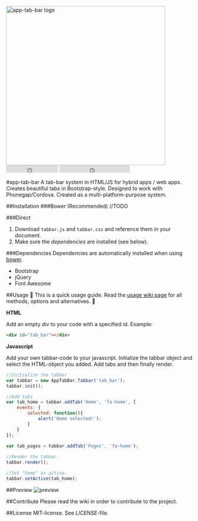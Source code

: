 <img src="https://i.imgur.com/CLUH1Ws.png" style="width: 430px;" alt="app-tab-bar logo">


<div style="display: inline-block;">
<iframe src="https://ghbtns.com/github-btn.html?user=erlendellingsen&repo=app-tab-bar&type=star&count=true" frameborder="0" scrolling="0" width="140px" height="20px"></iframe>
</div>

<div style="display: inline-block;">
<iframe src="https://ghbtns.com/github-btn.html?user=erlendellingsen&type=follow&count=true" frameborder="0" scrolling="0" width="190px" height="20px"></iframe>
</div>



#app-tab-bar
A tab-bar system in HTML/JS for hybrid apps / web apps. Creates beautiful tabs in Bootstrap-style. Designed to work with Phonegap/Cordova. Created as a multi-platform-purpose system. 

##Installation 
###Bower (Recommended)
//TODO

###Direct
1. Download `tabbar.js` and `tabbar.css` and reference them in your document.
2. Make sure the *dependencies* are installed (see below).

###Dependencies
Dependencies are automatically installed when using [bower](https://bower.io/). 

* Bootstrap
* jQuery
* Font Awesome

##Usage
🌴 This is a quick usage guide. Read the [usage wiki page](https://github.com/ErlendEllingsen/app-tab-bar/wiki/Usage) for all methods, options and alternatives. 🌴

**HTML**

Add an empty div to your code with a specified id. Example:

```html
<div id="tab_bar"></div>
```

**Javascript**

Add your own tabbar-code to your javascript. Initialize the tabbar object and select the HTML-object you added. Add tabs and then finally render.

```javascript
//Initialize the tabbar
var tabbar = new AppTabBar.Tabbar('tab_bar');
tabbar.init();

//Add tabs
var tab_home = tabbar.addTab('Home', 'fa-home', {
	events: {
		selected: function(){
			alert('Home selected!');
		}
	}
});

var tab_pages = tabbar.addTab('Pages', 'fa-home');
	
//Render the tabbar.
tabbar.render();

//Set "home" as active.
tabbar.setActive(tab_home);
```

##Preview
<img src="https://i.imgur.com/kTU0fO2.png" style="max-width: 400px;" alt="preview">

##Contribute
Please read the wiki in order to contribute to the project.


##License 
MIT-license. See *LICENSE*-file.